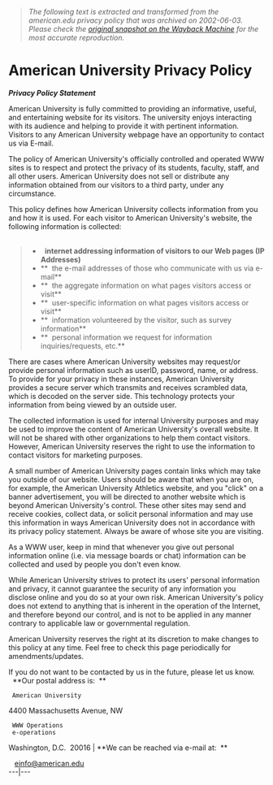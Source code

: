 > *The following text is extracted and transformed from the american.edu privacy policy that was archived on 2002-06-03. Please check the [original snapshot on the Wayback Machine](https://web.archive.org/web/20020603125941id_/http%3A//american.edu/privacy.html) for the most accurate reproduction.*

# American University Privacy Policy

**_Privacy Policy Statement_**

American University is fully committed to providing an informative, useful, and entertaining website for its visitors. The university enjoys interacting with its audience and helping to provide it with pertinent information. Visitors to any American University webpage have an opportunity to contact us via E-mail. 

The policy of American University's officially controlled and operated WWW sites is to respect and protect the privacy of its students, faculty, staff, and all other users. American University does not sell or distribute any information obtained from our visitors to a third party, under any circumstance. 

This policy defines how American University collects information from you and how it is used. For each visitor to American University's website, the following information is collected:   
 

>   *   **internet addressing information of visitors to our Web pages (IP Addresses)**
>   * **  the e-mail addresses of those who communicate with us via e-mail**
>   * **  the aggregate information on what pages visitors access or visit**
>   * **  user-specific information on what pages visitors access or visit**
>   * **  information volunteered by the visitor, such as survey information**
>   * **  personal information we request for information inquiries/requests, etc.**
> 


  
There are cases where American University websites may request/or provide personal information such as userID, password, name, or address. To provide for your privacy in these instances, American University provides a secure server which transmits and receives scrambled data, which is decoded on the server side. This technology protects your information from being viewed by an outside user. 

The collected information is used for internal University purposes and may be used to improve the content of American University's overall website. It will not be shared with other organizations to help them contact visitors. However, American University reserves the right to use the information to contact visitors for marketing purposes. 

A small number of American University pages contain links which may take you outside of our website. Users should be aware that when you are on, for example, the American University Athletics website, and you "click" on a banner advertisement, you will be directed to another website which is beyond American University's control. These other sites may send and receive cookies, collect data, or solicit personal information and may use this information in ways American University does not in accordance with its privacy policy statement. Always be aware of whose site you are visiting. 

As a WWW user, keep in mind that whenever you give out personal information online (i.e. via message boards or chat) information can be collected and used by people you don't even know. 

While American University strives to protect its users' personal information and privacy, it cannot guarantee the security of any information you disclose online and you do so at your own risk. American University's policy does not extend to anything that is inherent in the operation of the Internet, and therefore beyond our control, and is not to be applied in any manner contrary to applicable law or governmental regulation. 

American University reserves the right at its discretion to make changes to this policy at any time. Feel free to check this page periodically for amendments/updates. 

If you do not want to be contacted by us in the future, please let us know.   
  **Our postal address is:  **

     American University  
4400 Massachusetts Avenue, NW  

     WWW Operations
     e-operations

Washington, D.C.  20016 | **We can be reached via e-mail at:  **

   [einfo@american.edu](mailto:einfo@american.edu)  
---|---
